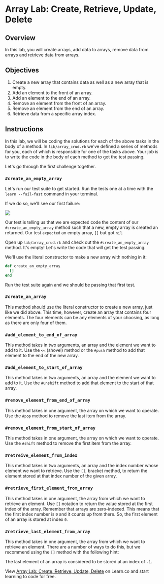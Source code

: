 # Array Lab: Create, Retrieve, Update, Delete

## Overview

In this lab, you will create arrays, add data to arrays, remove data from arrays and retrieve data from arrays. 

## Objectives

1. Create a new array that contains data as well as a new array that is empty. 
2. Add an element to the front of an array. 
3. Add an element to the end of an array. 
4. Remove an element from the front of an array. 
5. Remove an element from the end of an array. 
6. Retrieve data from a specific array index. 

## Instructions

In this lab, we will be coding the solutions for each of the above tasks in the body of a method. In `lib/array_crud.rb` we've defined a series of methods for you, each of which is responsible for one of the tasks above. Your job is to write the code in the body of each method to get the test passing. 

Let's go through the first challenge together.

### `#create_an_empty_array`

Let's run our test suite to get started. Run the tests one at a time with the `learn --fail-fast` command in your terminal. 

If we do so, we'll see our first failure:

![](http://readme-pics.s3.amazonaws.com/Screen%20Shot%202015-10-26%20at%202.05.07%20PM.png)

Our test is telling us that we are expected code the content of our `#create_an_empty_array` method such that a new, empty array is created an returned. Our test `expected` an empty array, `[]` but got `nil`. 

Open up `lib/array_crud.rb` and check out the `#create_an_empty_array` method. It's empty! Let's write the code that will get the test passing. 

We'll use the literal constructor to make a new array with nothing in it:

```ruby
def create_an_empty_array
  []
end
```

Run the test suite again and we should be passing that first test. 

### `#create_an_array`

This method should use the literal constructor to create a new array, just like we did above. This time, however, create an array that contains four elements. The four elements can be any elements of your choosing, as long as there are only four of them. 

### `#add_element_to_end_of_array`

This method takes in two arguments, an array and the element we want to add to it. Use the `<<` (shovel) method or the `#push` method to add that element to the end of the new array. 

### `#add_element_to_start_of_array`

This method takes in two arguments, an array and the element we want to add to it. Use the `#unshift` method to add that element to the start of that array. 

### `#remove_element_from_end_of_array`

This method takes in one argument, the array on which we want to operate. Use the `#pop` method to remove the last item from the array. 

### `#remove_element_from_start_of_array`

This method takes in one argument, the array on which we want to operate. Use the `#shift` method to remove the first item from the array. 

### `#retreive_element_from_index`

This method takes in two arguments, an array and the index number whose element we want to retrieve. Use the `[]`, bracket method, to return the element stored at that index number of the given array. 

### `#retrieve_first_element_from_array`

This method takes in one argument, the array from which we want to retrieve an element. Use `[]` notation to return the value stored at the first index of the array. Remember that arrays are zero-indexed. This means that the first index number is `0` and it counts up from there. So, the first element of an array is stored at index `0`. 

### `#retrieve_last_element_from_array`

This method takes in one argument, the array from which we want to retrieve an element. There are a number of ways to do this, but we recommend using the `[]` method with the following hint:

The last element of an array is considered to be stored at an index of `-1`. 
<p data-visibility='hidden'>View <a href='https://learn.co/lessons/array-CRUD-lab' title='Array Lab: Create, Retrieve, Update, Delete'>Array Lab: Create, Retrieve, Update, Delete</a> on Learn.co and start learning to code for free.</p>
